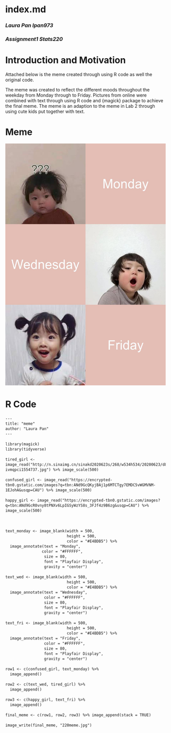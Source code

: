 # index.md
### *Laura Pan lpan973*
### *Assignment1 Stats220*


# Introduction and Motivation
Attached below is the meme created through using R code as well the original code. 

The meme was created to reflect the different moods throughout the weekday from Monday through to Friday. Pictures from online were combined with text 
through using R code and {magick} package to achieve the final meme. The meme is an adaption to the meme in Lab 2 through using cute kids put together with
text. 


# Meme 

![Meme](https://raw.githubusercontent.com/Lpan973/Stats220/main/220meme.jpg)

# R Code 

```
---
title: "meme"
author: "Laura Pan"
---
  
library(magick)
library(tidyverse)

tired_girl <- image_read("http://n.sinaimg.cn/sinakd2020623s/268/w534h534/20200623/d811-ivmqpci1554737.jpg") %>% image_scale(500)

confused_girl <- image_read("https://encrypted-tbn0.gstatic.com/images?q=tbn:ANd9GcQKyjBAj1p6MTCTgy7EMDC5vWGMVNM-1EJohA&usqp=CAU") %>% image_scale(500)

happy_girl <- image_read("https://encrypted-tbn0.gstatic.com/images?q=tbn:ANd9GcR0vny8tPNXv6LpIGSyWzYS8s_3FJf4z9B6zg&usqp=CAU") %>% image_scale(500)



text_monday <- image_blank(width = 500, 
                           height = 500, 
                           color = "#E4BDB5") %>%
  image_annotate(text = "Monday", 
                color = "#FFFFFF",
                 size = 80,
                 font = "Playfair Display",
                 gravity = "center")

text_wed <- image_blank(width = 500, 
                           height = 500, 
                           color = "#E4BDB5") %>%
  image_annotate(text = "Wednesday", 
                 color = "#FFFFFF",
                 size = 80,
                 font = "Playfair Display",
                 gravity = "center") 

text_fri <- image_blank(width = 500, 
                           height = 500, 
                           color = "#E4BDB5") %>%
  image_annotate(text = "Friday", 
                 color = "#FFFFFF",
                 size = 80,
                 font = "Playfair Display",
                 gravity = "center")

row1 <- c(confused_girl, text_monday) %>%
  image_append()

row2 <- c(text_wed, tired_girl) %>%
  image_append()

row3 <- c(happy_girl, text_fri) %>%
  image_append()

final_meme <- c(row1, row2, row3) %>% image_append(stack = TRUE)

image_write(final_meme, "220meme.jpg")


```

